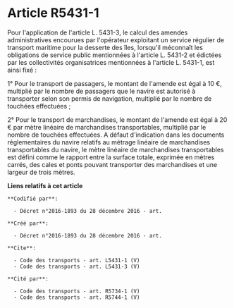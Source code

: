 # Article R5431-1

Pour l'application de l'article L. 5431-3, le calcul des amendes administratives encourues par l'opérateur exploitant un
service régulier de transport maritime pour la desserte des îles, lorsqu'il méconnaît les obligations de service public
mentionnées à l'article L. 5431-2 et édictées par les collectivités organisatrices mentionnées à l'article L. 5431-1, est
ainsi fixé : 

1° Pour le transport de passagers, le montant de l'amende est égal à 10 €, multiplié par le nombre de passagers que le navire
est autorisé à transporter selon son permis de navigation, multiplié par le nombre de touchées effectuées ; 

2° Pour le transport de marchandises, le montant de l'amende est égal à 20 € par mètre linéaire de marchandises
transportables, multiplié par le nombre de touchées effectuées. A défaut d'indication dans les documents réglementaires du
navire relatifs au métrage linéaire de marchandises transportables du navire, le mètre linéaire de marchandises
transportables est défini comme le rapport entre la surface totale, exprimée en mètres carrés, des cales et ponts pouvant
transporter des marchandises et une largeur de trois mètres.

**Liens relatifs à cet article**

	**Codifié par**:

	  - Décret n°2016-1893 du 28 décembre 2016 - art.

	**Créé par**:

	  - Décret n°2016-1893 du 28 décembre 2016 - art.

	**Cite**:

	  - Code des transports - art. L5431-1 (V)
	  - Code des transports - art. L5431-3 (V)

	**Cité par**:

	  - Code des transports - art. R5734-1 (V)
	  - Code des transports - art. R5744-1 (V)
